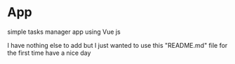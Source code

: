 # App
simple tasks manager app using Vue js

I have nothing else to add but I just wanted to use this "README.md" file for the first time
have a nice day

